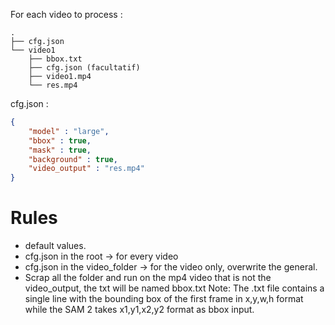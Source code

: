 
For each video to process :
```
.
├── cfg.json
└── video1
    ├── bbox.txt
    ├── cfg.json (facultatif)
    ├── video1.mp4
    └── res.mp4

```


cfg.json : 
```json
{
    "model" : "large",
    "bbox" : true,
    "mask" : true,
    "background" : true,
    "video_output" : "res.mp4"
}
```


# Rules
- default values.
- cfg.json in the root -> for every video
- cfg.json in the video_folder -> for the video only, overwrite the general.
- Scrap all the folder and run on the mp4 video that is not the video_output, the txt will be named bbox.txt 
Note: The .txt file contains a single line with the bounding box of the first frame in x,y,w,h format while the SAM 2 takes x1,y1,x2,y2 format as bbox input.

